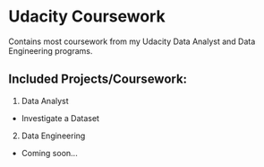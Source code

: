 # Udacity Coursework

Contains most coursework from my Udacity Data Analyst and Data Engineering programs.

## Included Projects/Coursework:
1. Data Analyst
  - Investigate a Dataset

2. Data Engineering
  - Coming soon...
